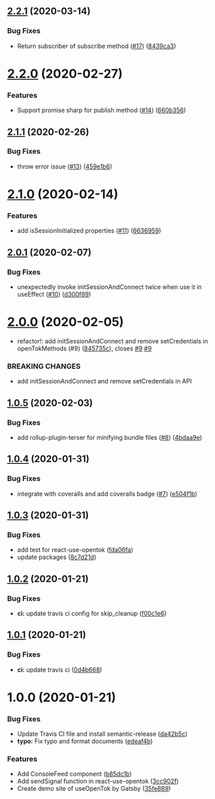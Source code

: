 ## [2.2.1](https://github.com/pjchender/react-use-opentok/compare/v2.2.0...v2.2.1) (2020-03-14)


### Bug Fixes

* Return subscriber of subscribe method ([#17](https://github.com/pjchender/react-use-opentok/issues/17)) ([8439ca3](https://github.com/pjchender/react-use-opentok/commit/8439ca3f416d84d401ceccb03c68a1737ffa3c5d))

# [2.2.0](https://github.com/pjchender/react-use-opentok/compare/v2.1.1...v2.2.0) (2020-02-27)


### Features

* Support promise sharp for publish method ([#14](https://github.com/pjchender/react-use-opentok/issues/14)) ([660b356](https://github.com/pjchender/react-use-opentok/commit/660b3562a103df78036d3c9a7a06722cdd891334))

## [2.1.1](https://github.com/pjchender/react-use-opentok/compare/v2.1.0...v2.1.1) (2020-02-26)


### Bug Fixes

* throw error issue ([#13](https://github.com/pjchender/react-use-opentok/issues/13)) ([459e1b6](https://github.com/pjchender/react-use-opentok/commit/459e1b6c738f6a878acde687f45cbaca6c3cfd70))

# [2.1.0](https://github.com/pjchender/react-use-opentok/compare/v2.0.1...v2.1.0) (2020-02-14)


### Features

* add isSessionInitialized properties ([#11](https://github.com/pjchender/react-use-opentok/issues/11)) ([6636959](https://github.com/pjchender/react-use-opentok/commit/663695972a84c175784a3cee47df2518c2c6dbd7))

## [2.0.1](https://github.com/pjchender/react-use-opentok/compare/v2.0.0...v2.0.1) (2020-02-07)


### Bug Fixes

* unexpectedly invoke initSessionAndConnect twice when use it in useEffect ([#10](https://github.com/pjchender/react-use-opentok/issues/10)) ([d300f89](https://github.com/pjchender/react-use-opentok/commit/d300f896e3a8339810650db2fa7cd4797a488aa3))

# [2.0.0](https://github.com/pjchender/react-use-opentok/compare/v1.0.5...v2.0.0) (2020-02-05)


* refactor!: add initSessionAndConnect and remove setCredentials in openTokMethods (#9) ([845735c](https://github.com/pjchender/react-use-opentok/commit/845735ca245fb660fac7bc596d8797c8785c3188)), closes [#9](https://github.com/pjchender/react-use-opentok/issues/9) [#9](https://github.com/pjchender/react-use-opentok/issues/9)


### BREAKING CHANGES

* add initSessionAndConnect and remove setCredentials in API

## [1.0.5](https://github.com/pjchender/react-use-opentok/compare/v1.0.4...v1.0.5) (2020-02-03)


### Bug Fixes

* add rollup-plugin-terser for minifying bundle files ([#8](https://github.com/pjchender/react-use-opentok/issues/8)) ([4bdaa9e](https://github.com/pjchender/react-use-opentok/commit/4bdaa9e110fbb9425ff7ef639d290ffd89f903bd))

## [1.0.4](https://github.com/pjchender/react-use-opentok/compare/v1.0.3...v1.0.4) (2020-01-31)


### Bug Fixes

* integrate with coveralls and add coveralls badge ([#7](https://github.com/pjchender/react-use-opentok/issues/7)) ([e504f1b](https://github.com/pjchender/react-use-opentok/commit/e504f1bd29e25f6201514fcdaf0843b308b4fdd8))

## [1.0.3](https://github.com/pjchender/react-use-opentok/compare/v1.0.2...v1.0.3) (2020-01-31)


### Bug Fixes

* add test for react-use-opentok ([fda06fa](https://github.com/pjchender/react-use-opentok/commit/fda06fa9c6f5d688f00d9e561185d94592737749))
* update packages ([8c7d21d](https://github.com/pjchender/react-use-opentok/commit/8c7d21d07bc314cefe8e54562ccb4da904595252))

## [1.0.2](https://github.com/pjchender/react-use-opentok/compare/v1.0.1...v1.0.2) (2020-01-21)


### Bug Fixes

* **ci:** update travis ci config for skip_cleanup ([f00c1e6](https://github.com/pjchender/react-use-opentok/commit/f00c1e677c99c9007ed7f5f316e913c6f314cb7d))

## [1.0.1](https://github.com/pjchender/react-use-opentok/compare/v1.0.0...v1.0.1) (2020-01-21)


### Bug Fixes

* **ci:** update travis ci ([0d4b668](https://github.com/pjchender/react-use-opentok/commit/0d4b668ed314ce5e574dcbcf2663585d228c18cf))

# 1.0.0 (2020-01-21)


### Bug Fixes

* Update Travis CI file and install semantic-release ([da42b5c](https://github.com/pjchender/react-use-opentok/commit/da42b5c09c6ed6680b2dd93696b3f853477396f8))
* **typo:** Fix typo and format documents ([edeaf4b](https://github.com/pjchender/react-use-opentok/commit/edeaf4b0538ef6eb9a2f59e81ba339c3f2132091))


### Features

* Add ConsoleFeed component ([b85dc1b](https://github.com/pjchender/react-use-opentok/commit/b85dc1b54446e057e36ebc916d0b98017d6bd968))
* Add sendSignal function in react-use-opentok ([3cc902f](https://github.com/pjchender/react-use-opentok/commit/3cc902f75792a2c10d389bfdbd98a9414fdfbf81))
* Create demo site of useOpenTok by Gatsby ([35fe889](https://github.com/pjchender/react-use-opentok/commit/35fe889929057b32afaa61bd9390e0f1caeae9c9))
